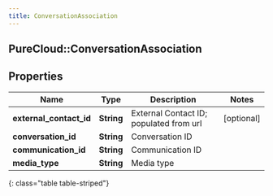 ```yaml
---
title: ConversationAssociation
---
```

## PureCloud::ConversationAssociation

## Properties

|Name | Type | Description | Notes|
|------------ | ------------- | ------------- | -------------|
| **external_contact_id** | **String** | External Contact ID; populated from url | [optional] |
| **conversation_id** | **String** | Conversation ID | |
| **communication_id** | **String** | Communication ID | |
| **media_type** | **String** | Media type | |
{: class="table table-striped"}


